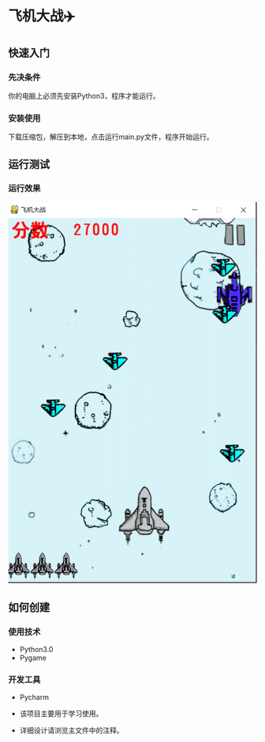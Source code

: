 # 飞机大战:airplane:
## 快速入门
### 先决条件
你的电脑上必须先安装Python3，程序才能运行。
### 安装使用
下载压缩包，解压到本地，点击运行main.py文件，程序开始运行。
## 运行测试
### 运行效果
![加载失败](img/01.png)
## 如何创建
### 使用技术
* Python3.0
* Pygame
### 开发工具
* Pycharm

* 该项目主要用于学习使用。
* 详细设计请浏览主文件中的注释。
